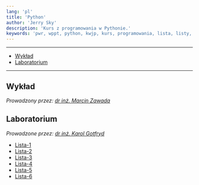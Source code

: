 ```yaml
---
lang: 'pl'
title: 'Python'
author: 'Jerry Sky'
description: 'Kurs z programowania w Pythonie.'
keywords: 'pwr, wppt, python, kwjp, kurs, programowania, lista, listy, zadań, zadania, zadanie'
---
```


---

- [Wykład](#wykład)
- [Laboratorium](#laboratorium)

---

## Wykład

*Prowadzony przez: [dr inż. Marcin Zawada](https://cs.pwr.edu.pl/zawada)*

## Laboratorium

*Prowadzone przez: [dr inż. Karol Gotfryd](https://cs.pwr.edu.pl/gotfryd)*

- [Lista-1](lista1.ipynb)
- [Lista-2](lista-2/readme.md)
- [Lista-3](lista-3/readme.md)
- [Lista-4](lista-4/readme.md)
- [Lista-5](lista-5/readme.md)
- [Lista-6](lista-6/readme.md)
